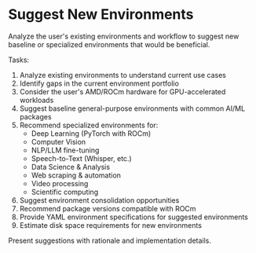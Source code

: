 # Suggest New Environments

Analyze the user's existing environments and workflow to suggest new baseline or specialized environments that would be beneficial.

Tasks:
1. Analyze existing environments to understand current use cases
2. Identify gaps in the current environment portfolio
3. Consider the user's AMD/ROCm hardware for GPU-accelerated workloads
4. Suggest baseline general-purpose environments with common AI/ML packages
5. Recommend specialized environments for:
   - Deep Learning (PyTorch with ROCm)
   - Computer Vision
   - NLP/LLM fine-tuning
   - Speech-to-Text (Whisper, etc.)
   - Data Science & Analysis
   - Web scraping & automation
   - Video processing
   - Scientific computing
6. Suggest environment consolidation opportunities
7. Recommend package versions compatible with ROCm
8. Provide YAML environment specifications for suggested environments
9. Estimate disk space requirements for new environments

Present suggestions with rationale and implementation details.
